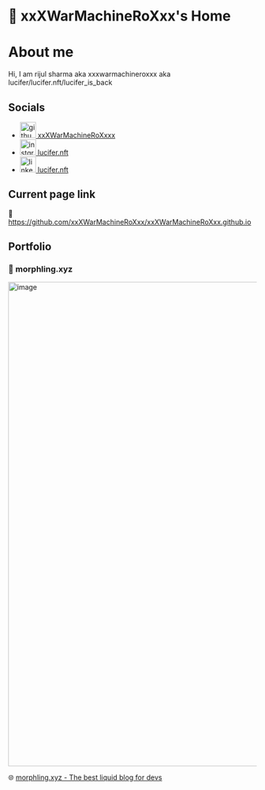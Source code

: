 # 🏡 xxXWarMachineRoXxx's Home


# About me 

Hi, I am rijul sharma aka xxxwarmachineroxxx aka lucifer/lucifer.nft/lucifer_is_back

## Socials
- <a href="https://github.com/xxXWarMachineRoXxx"><img width="32" alt="github-social" src="https://github.com/rdimascio/icons/blob/master/icons/light/github.svg"> xxXWarMachineRoXxxx</a>
- <a href="https://www.instagram.com/lucifer.nft/"><img width="32" alt="instgram-social" src="https://github.com/rdimascio/icons/blob/master/icons/color/github.svg"> lucifer.nft</a>
- <a href="https://www.linkedin.com/in/r1jul-sharma/"><img width="32" alt="linkedin-social" src="https://github.com/rdimascio/icons/blob/master/icons/color/linkedin.svg"> lucifer.nft</a>


## Current page link 
🔗 https://github.com/xxXWarMachineRoXxx/xxXWarMachineRoXxx.github.io

## Portfolio

### 🌊 morphling.xyz
<img width="982" alt="image" src="https://github.com/xxXWarMachineRoXxx/xxXWarMachineRoXxx.github.io/assets/47086987/95bb0334-e844-4462-a158-acf8e38457a7">

🌐 [morphling.xyz - The best liquid blog for devs](morphling.xyz)

